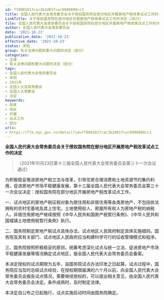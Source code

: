 ```yaml
---
id: ff8081817cac3b2d017cac9980800cc3
title: 全国人民代表大会常务委员会关于授权国务院在部分地区开展房地产税改革试点工作的决定
LinkTitle: 关于授权国务院在部分地区开展房地产税改革试点工作的决定（2021）
file: 全国人民代表大会常务委员会关于授权国务院在部分地区开展房地产税改革试点工作的决定_20211023_ff8081817cac3b2d017cac9980800cc3.docx
author: 全国人民代表大会常务委员会
date: '2021-10-23'
publication_date: '2021-10-23'
effective_date: '2021-10-23'
status: 未知
group: 有关法律问题和重大问题的决定（部分）
categories:
- 法律
- 有关法律问题和重大问题的决定（部分）
tags:
- 全国人民代表大会常务委员会
- 未知
- 2021年
- 全国人大及其常委会
- 全国人大常委会
- 决定
keywords:
- 改革
- 地区
- 开展
- 试点工作
- 部分
urls:
- https://flk.npc.gov.cn/detail?id=ff8081817cac3b2d017cac9980800cc3
---
```


**全国人民代表大会常务委员会关于授权国务院在部分地区开展房地产税改革试点工作的决定**

> （2021年10月23日第十三届全国人民代表大会常务委员会第三十一次会议通过）

为积极稳妥推进房地产税立法与改革，引导住房合理消费和土地资源节约集约利用，促进房地产市场平稳健康发展，第十三届全国人民代表大会常务委员会第三十一次会议决定：授权国务院在部分地区开展房地产税改革试点工作。

一、试点地区的房地产税征税对象为居住用和非居住用等各类房地产，不包括依法拥有的农村宅基地及其上住宅。土地使用权人、房屋所有权人为房地产税的纳税人。非居住用房地产继续按照《中华人民共和国房产税暂行条例》、《中华人民共和国城镇土地使用税暂行条例》执行。

二、国务院制定房地产税试点具体办法，试点地区人民政府制定具体实施细则。国务院及其有关部门、试点地区人民政府应当构建科学可行的征收管理模式和程序。

三、国务院按照积极稳妥的原则，统筹考虑深化试点与统一立法、促进房地产市场平稳健康发展等情况确定试点地区，报全国人民代表大会常务委员会备案。

本决定授权的试点期限为五年，自国务院试点办法印发之日起算。试点过程中，国务院应当及时总结试点经验，在授权期限届满的六个月以前，向全国人民代表大会常务委员会报告试点情况，需要继续授权的，可以提出相关意见，由全国人民代表大会常务委员会决定。条件成熟时，及时制定法律。

本决定自公布之日起施行，试点实施启动时间由国务院确定。
